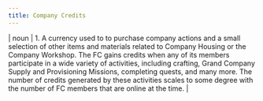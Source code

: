 ```yaml
---
title: Company Credits
---
```

| noun | 1.  	A currency used to to purchase company actions and a small selection of other items and materials related to Company Housing or the Company Workshop. The FC gains credits when any of its members participate in a wide variety of activities, including crafting, Grand Company Supply and Provisioning Missions, completing quests, and many more. The number of credits generated by these activities scales to some degree with the number of FC members that are online at the time.	|
